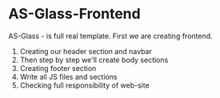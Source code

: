 # AS-Glass-Frontend
AS-Glass - is full real template. First we are creating frontend. 

1. Creating our header section and navbar 
2. Then step by step we'll create body sections 
3. Creating footer section 
4. Write all JS files and sections 
5. Checking full responsibility of web-site
